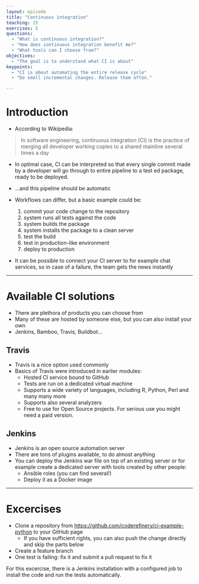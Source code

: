 ```yaml
---
layout: episode
title: "Continuous integration"
teaching: 15
exercises: 5
questions:
  - "What is continuous integration?"
  - "How does continuous integration benefit me?"
  - "What tools can I choose from?"
objectives:
  - "The goal is to understand what CI is about"
keypoints:
  - "CI is about automating the entire release cycle"
  - "Do small incremental changes. Release them often."

---
```


# Introduction

- According to Wikipedia: 

>In software engineering, continuous integration (CI) is the practice of merging all developer working copies 
>to a shared mainline several times a day

- In optimal case, CI can be interpreted so that every single commit made by a developer will go through to entire pipeline to a test
ed package, ready to be deployed.
- ...and this pipeline should be automatic
- Workflows can differ, but a basic example could be:

  1. commit your code change to the repository 
  2. system runs all tests against the code 
  3. system builds the package 
  4. system installs the package to a clean server 
  5. test the build 
  6. test in production-like environment 
  7. deploy to production

- It can be possible to connect your CI server to for example chat services, so in case of a failure, the team gets the news instantly

---

# Available CI solutions

- There are plethora of products you can choose from
- Many of these are hosted by someone else, but you can also install your own
- Jenkins, Bamboo, Travis, Buildbot...

## Travis

- Travis is a nice option used commonly
- Basics of Travis were introduced in earlier modules:
  - Hosted CI service bound to GitHub
  - Tests are run on a dedicated virtual machine
  - Supports a wide variety of languages, including R, Python, Perl and many many more
  - Supports also several analyzers
  - Free to use for Open Source projects. For serious use you might need a paid version.

## Jenkins

- Jenkins is an open source automation server
- There are tons of plugins available, to do almost anything
- You can deploy the Jenkins war file on top of an existing server or for example create a dedicated server with tools created by other people:
  - Ansible roles (you can find several!)
  - Deploy it as a Docker image

---

# Excercises

- Clone a repository from https://github.com/coderefinery/ci-example-python to your GitHub page
  - If you have sufficient rights, you can also push the change directly and skip the parts below
- Create a feature branch
- One test is failing: fix it and submit a pull request to fix it

For this excercise, there is a Jenkins installation with a configured job to install the code and run the tests automatically.

